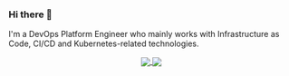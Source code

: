 ### Hi there 👋

I'm a DevOps Platform Engineer who mainly works with Infrastructure as Code, CI/CD and Kubernetes-related technologies.

<p align="center">
    <a href="https://github.com/lgatellier/">
    <img align="center" src="https://github-readme-stats.vercel.app/api/top-langs/?username=lgatellier&langs_count=8&layout=compact" />
    <img align="center" src="https://github-readme-stats.vercel.app/api?username=lgatellier&show_icons=true" />
    </a>
</p>
